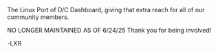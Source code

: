 The Linux Port of D/C Dashboard, giving that extra reach for all of our community members.


NO LONGER MAINTAINED AS OF 6/24/25
Thank you for being involved!

-LXR
